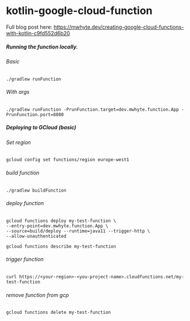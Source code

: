 # kotlin-google-cloud-function

Full blog post here: https://mwhyte.dev/creating-google-cloud-functions-with-kotlin-c9fd552d6b20

##### Running the function locally. 
###### Basic
```
./gradlew runFunction 
```

###### With args
```
./gradlew runFunction -PrunFunction.target=dev.mwhyte.function.App -PrunFunction.port=8080
```


##### Deploying to GCloud (basic)
###### Set region
```
gcloud config set functions/region europe-west1
```

###### build function
```
./gradlew buildFunction
```

###### deploy function
```
gcloud functions deploy my-test-function \
--entry-point=dev.mwhyte.function.App \
--source=build/deploy --runtime=java11 --trigger-http \
--allow-unauthenticated
```

```
gcloud functions describe my-test-function
```

###### trigger function
```
curl https://<your-region>-<you-project-name>.cloudfunctions.net/my-test-function
```

###### remove function from gcp 
```
gcloud functions delete my-test-function
```
